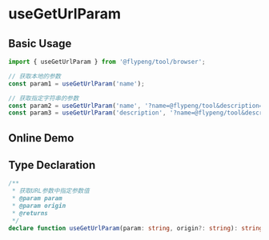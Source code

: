 # useGetUrlParam

## Basic Usage

```ts
import { useGetUrlParam } from '@flypeng/tool/browser';

// 获取本地的参数
const param1 = useGetUrlParam('name');

// 获取指定字符串的参数
const param2 = useGetUrlParam('name', '?name=@flypeng/tool&description=工具库');
const param3 = useGetUrlParam('description', '?name=@flypeng/tool&description=工具库');
```

## Online Demo

<preview path="./index.vue" title="useGetUrlParam" description="获取 URL 参数中指定参数值"></preview>

## Type Declaration

```ts
/**
 * 获取URL参数中指定参数值
 * @param param
 * @param origin
 * @returns
 */
declare function useGetUrlParam(param: string, origin?: string): string | null;
```
